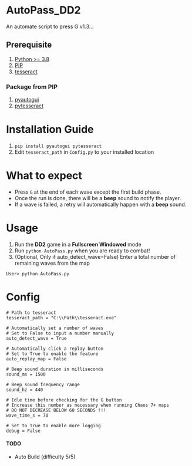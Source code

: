 # AutoPass_DD2
 An automate script to press G v1.3...

## Prerequisite

1. [Python >= 3.8](https://www.python.org/downloads/windows/)
2. [PIP](https://pip.pypa.io/en/stable/installation/)
3. [tesseract](https://github.com/UB-Mannheim/tesseract/wiki)

### Package from PIP
1. [pyautogui](https://pyautogui.readthedocs.io/en/latest/)
2. [pytesseract](https://pypi.org/project/pytesseract/)

# Installation Guide
1. `pip install pyautogui pytesseract`
2. Edit `tesseract_path` in `Config.py` to your installed location

# What to expect
- Press `G` at the end of each wave except the first build phase.
- Once the run is done, there will be a **beep** sound to notify the player.
- If a wave is failed, a retry will automatically happen with a **beep** sound.

# Usage
1. Run the **DD2** game in a **Fullscreen Windowed** mode
2. Run `python AutoPass.py` when you are ready to combat!
3. (Optional, Only if auto_detect_wave=False) Enter a total number of remaining waves from the map

```
User> python AutoPass.py

```

# Config
```
# Path to tesseract
tesseract_path = "C:\\Path\\tesseract.exe"

# Automatically set a number of waves
# Set to False to input a number manually
auto_detect_wave = True

# Automatically click a replay button
# Set to True to enable the feature
auto_replay_map = False

# Beep sound duration in milliseconds
sound_ms = 1500

# Beep sound frequency range
sound_hz = 440

# Idle time before checking for the G button
# Increase this number as necessary when running Chaos 7+ maps
# DO NOT DECREASE BELOW 60 SECONDS !!!
wave_time_s = 70

# Set to True to enable more logging
debug = False
```

#### TODO
- Auto Build (difficulty 5/5)
